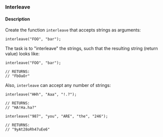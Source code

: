 ### Interleave

#### Description

Create the function `interleave` that accepts strings as arguments:

```
interleave("FOO", "bar");
```

The task is to "interleave" the strings, such that the resulting string (return value) looks like:

```
interleave("FOO", "bar");

// RETURNS:
// "FbOaOr"
```

Also, `interleave` can accept any number of strings:

```
interleave("HHh", "Aaa", "!.?");

// RETURNS:
// "HA!Ha.ha?"

interleave("987", "you", "ARE", "the", "246");

// RETURNS:
// "9yAt28oRh47uEe6"
```
